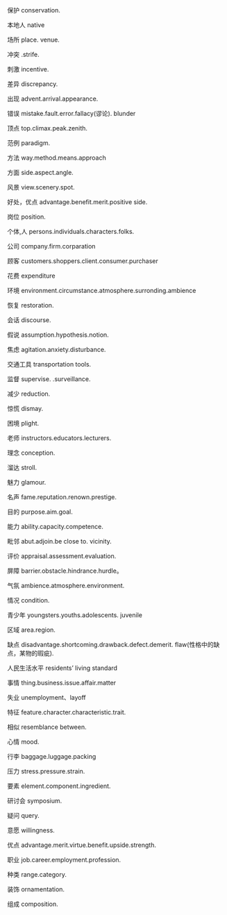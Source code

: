 保护 conservation.

本地人 native

场所 place. venue.

冲突 .strife.

刺激 incentive.
 
差异 discrepancy. 

出现 advent.arrival.appearance.

错误 mistake.fault.error.fallacy(谬论).   blunder

顶点 top.climax.peak.zenith.

范例 paradigm.

方法 way.method.means.approach

方面 side.aspect.angle.

风景 view.scenery.spot.

好处，优点 advantage.benefit.merit.positive side.

岗位 position.

个体,人 persons.individuals.characters.folks.

公司 company.firm.corparation

顾客 customers.shoppers.client.consumer.purchaser

花费 expenditure

环境 environment.circumstance.atmosphere.surronding.ambience

恢复 restoration.

会话 discourse.

假说 assumption.hypothesis.notion.

焦虑 agitation.anxiety.disturbance.

交通工具 transportation tools.

监督 supervise.  .surveillance.

减少 reduction.

惊慌 dismay.

困境 plight. 

老师 instructors.educators.lecturers.

理念 conception.

溜达 stroll.

魅力 glamour.

名声 fame.reputation.renown.prestige.

目的 purpose.aim.goal.

能力 ability.capacity.competence.

毗邻 abut.adjoin.be close to. vicinity. 

评价 appraisal.assessment.evaluation.

屏障 barrier.obstacle.hindrance.hurdle。

气氛 ambience.atmosphere.environment.

情况 condition.

青少年 youngsters.youths.adolescents.  juvenile

区域 area.region.

缺点 disadvantage.shortcoming.drawback.defect.demerit. flaw(性格中的缺点，某物的瑕疵).

人民生活水平 residents’ living standard 

事情 thing.business.issue.affair.matter

失业 unemployment、layoff

特征 feature.character.characteristic.trait.

相似  resemblance between.

心情 mood.

行李 baggage.luggage.packing

压力 stress.pressure.strain.

要素 element.component.ingredient.

研讨会 symposium.

疑问 query.

意愿 willingness.

优点 advantage.merit.virtue.benefit.upside.strength.

职业 job.career.employment.profession.

种类 range.category.

装饰 ornamentation.

组成 composition.


